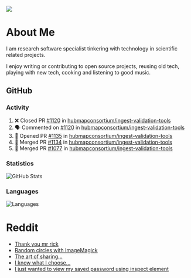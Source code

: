 ![](https://komarev.com/ghpvc/?username=icaoberg)

# About Me
I am research software specialist tinkering with technology in scientific related projects.

I enjoy writing or contributing to open source projects, reusing old tech, playing with new tech, cooking and listening to good music.

## GitHub
### Activity
<!--START_SECTION:activity-->
1. ❌ Closed PR [#1120](https://github.com/hubmapconsortium/ingest-validation-tools/pull/1120) in [hubmapconsortium/ingest-validation-tools](https://github.com/hubmapconsortium/ingest-validation-tools)
2. 🗣 Commented on [#1120](https://github.com/hubmapconsortium/ingest-validation-tools/issues/1120) in [hubmapconsortium/ingest-validation-tools](https://github.com/hubmapconsortium/ingest-validation-tools)
3. 💪 Opened PR [#1135](https://github.com/hubmapconsortium/ingest-validation-tools/pull/1135) in [hubmapconsortium/ingest-validation-tools](https://github.com/hubmapconsortium/ingest-validation-tools)
4. 🎉 Merged PR [#1134](https://github.com/hubmapconsortium/ingest-validation-tools/pull/1134) in [hubmapconsortium/ingest-validation-tools](https://github.com/hubmapconsortium/ingest-validation-tools)
5. 🎉 Merged PR [#1077](https://github.com/hubmapconsortium/ingest-validation-tools/pull/1077) in [hubmapconsortium/ingest-validation-tools](https://github.com/hubmapconsortium/ingest-validation-tools)
<!--END_SECTION:activity-->

### Statistics
![GitHub Stats](https://github-readme-stats.vercel.app/api?username=icaoberg&count_private=true&show_icons=true)

### Languages
![Languages](https://github-readme-stats.vercel.app/api/top-langs/?username=icaoberg&show_icons=true&langs_count=10&hide=HTML,CSS,M)

# Reddit
<!-- BLOG-POST-LIST:START -->
- [Thank you mr rick](https://www.reddit.com/r/u_icaoberg/comments/pvvwci/thank_you_mr_rick/)
- [Random circles with ImageMagick](https://www.reddit.com/r/u_icaoberg/comments/p04t90/random_circles_with_imagemagick/)
- [The art of sharing...](https://www.reddit.com/r/u_icaoberg/comments/oyp9pc/the_art_of_sharing/)
- [I know what I choose…](https://www.reddit.com/r/u_icaoberg/comments/oyoolb/i_know_what_i_choose/)
- [I just wanted to view my saved password using inspect element](https://www.reddit.com/r/u_icaoberg/comments/oyol4r/i_just_wanted_to_view_my_saved_password_using/)
<!-- BLOG-POST-LIST:END -->
